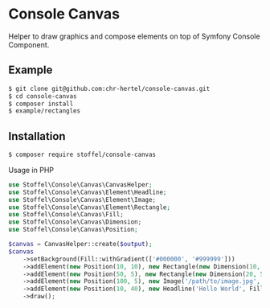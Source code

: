 # Console Canvas
Helper to draw graphics and compose elements on top of Symfony Console Component.

## Example

```bash
$ git clone git@github.com:chr-hertel/console-canvas.git
$ cd console-canvas
$ composer install
$ example/rectangles
```

## Installation

```bash
$ composer require stoffel/console-canvas
```

Usage in PHP

```php
use Stoffel\Console\Canvas\CanvasHelper;
use Stoffel\Console\Canvas\Element\Headline;
use Stoffel\Console\Canvas\Element\Image;
use Stoffel\Console\Canvas\Element\Rectangle;
use Stoffel\Console\Canvas\Fill;
use Stoffel\Console\Canvas\Dimension;
use Stoffel\Console\Canvas\Position;

$canvas = CanvasHelper::create($output);
$canvas
    ->setBackground(Fill::withGradient(['#000000', '#999999']))
    ->addElement(new Position(10, 10), new Rectangle(new Dimension(10, 5), Fill::withColor('#FF0000')))
    ->addElement(new Position(50, 5), new Rectangle(new Dimension(20, 5), Fill::withGradient('summer')))
    ->addElement(new Position(100, 5), new Image('/path/to/image.jpg', new Dimension(30, 25)))
    ->addElement(new Position(10, 40), new Headline('Hello World', Fill::withColor('yellow')))
    ->draw();
```
